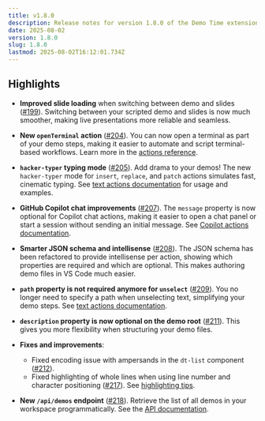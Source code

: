 ```yaml
---
title: v1.8.0
description: Release notes for version 1.8.0 of the Demo Time extension, including new features, improvements, and bug fixes.
date: 2025-08-02
version: 1.8.0
slug: 1.8.0
lastmod: 2025-08-02T16:12:01.734Z
---
```


## Highlights

- **Improved slide loading** when switching between demo and slides ([#199](https://github.com/estruyf/vscode-demo-time/issues/199)). Switching between your scripted demo and slides is now much smoother, making live presentations more reliable and seamless.

- **New `openTerminal` action** ([#204](https://github.com/estruyf/vscode-demo-time/issues/204)). You can now open a terminal as part of your demo steps, making it easier to automate and script terminal-based workflows. Learn more in the [actions reference](/actions/terminal).

- **`hacker-typer` typing mode** ([#205](https://github.com/estruyf/vscode-demo-time/issues/205)). Add drama to your demos! The new `hacker-typer` mode for `insert`, `replace`, and `patch` actions simulates fast, cinematic typing. See [text actions documentation](/actions/text#typing-modes) for usage and examples.

- **GitHub Copilot chat improvements** ([#207](https://github.com/estruyf/vscode-demo-time/issues/207)). The `message` property is now optional for Copilot chat actions, making it easier to open a chat panel or start a session without sending an initial message. See [Copilot actions documentation](/actions/copilot).

- **Smarter JSON schema and intellisense** ([#208](https://github.com/estruyf/vscode-demo-time/issues/208)). The JSON schema has been refactored to provide intellisense per action, showing which properties are required and which are optional. This makes authoring demo files in VS Code much easier.

- **`path` property is not required anymore for `unselect`** ([#209](https://github.com/estruyf/vscode-demo-time/issues/209)). You no longer need to specify a path when unselecting text, simplifying your demo steps. See [text actions documentation](/actions/text#unselect-text).

- **`description` property is now optional on the demo root** ([#211](https://github.com/estruyf/vscode-demo-time/issues/211)). This gives you more flexibility when structuring your demo files.

- **Fixes and improvements**:
  - Fixed encoding issue with ampersands in the `dt-list` component ([#212](https://github.com/estruyf/vscode-demo-time/issues/212)).
  - Fixed highlighting of whole lines when using line number and character positioning ([#217](https://github.com/estruyf/vscode-demo-time/issues/217)). See [highlighting tips](/tips/highlighting).

- **New `/api/demos` endpoint** ([#218](https://github.com/estruyf/vscode-demo-time/issues/218)). Retrieve the list of all demos in your workspace programmatically. See the [API documentation](/references/api).